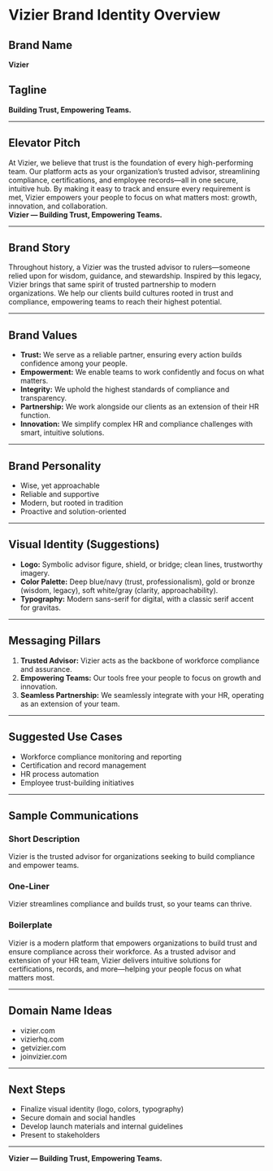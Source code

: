 # Vizier Brand Identity Overview

## Brand Name

**Vizier**

## Tagline

**Building Trust, Empowering Teams.**

---

## Elevator Pitch

At Vizier, we believe that trust is the foundation of every high-performing team. Our platform acts as your organization’s trusted advisor, streamlining compliance, certifications, and employee records—all in one secure, intuitive hub. By making it easy to track and ensure every requirement is met, Vizier empowers your people to focus on what matters most: growth, innovation, and collaboration.  
**Vizier — Building Trust, Empowering Teams.**

---

## Brand Story

Throughout history, a Vizier was the trusted advisor to rulers—someone relied upon for wisdom, guidance, and stewardship. Inspired by this legacy, Vizier brings that same spirit of trusted partnership to modern organizations. We help our clients build cultures rooted in trust and compliance, empowering teams to reach their highest potential.

---

## Brand Values

- **Trust:** We serve as a reliable partner, ensuring every action builds confidence among your people.
- **Empowerment:** We enable teams to work confidently and focus on what matters.
- **Integrity:** We uphold the highest standards of compliance and transparency.
- **Partnership:** We work alongside our clients as an extension of their HR function.
- **Innovation:** We simplify complex HR and compliance challenges with smart, intuitive solutions.

---

## Brand Personality

- Wise, yet approachable
- Reliable and supportive
- Modern, but rooted in tradition
- Proactive and solution-oriented

---

## Visual Identity (Suggestions)

- **Logo:** Symbolic advisor figure, shield, or bridge; clean lines, trustworthy imagery.
- **Color Palette:** Deep blue/navy (trust, professionalism), gold or bronze (wisdom, legacy), soft white/gray (clarity, approachability).
- **Typography:** Modern sans-serif for digital, with a classic serif accent for gravitas.

---

## Messaging Pillars

1. **Trusted Advisor:** Vizier acts as the backbone of workforce compliance and assurance.
2. **Empowering Teams:** Our tools free your people to focus on growth and innovation.
3. **Seamless Partnership:** We seamlessly integrate with your HR, operating as an extension of your team.

---

## Suggested Use Cases

- Workforce compliance monitoring and reporting
- Certification and record management
- HR process automation
- Employee trust-building initiatives

---

## Sample Communications

### Short Description

Vizier is the trusted advisor for organizations seeking to build compliance and empower teams.

### One-Liner

Vizier streamlines compliance and builds trust, so your teams can thrive.

### Boilerplate

Vizier is a modern platform that empowers organizations to build trust and ensure compliance across their workforce. As a trusted advisor and extension of your HR team, Vizier delivers intuitive solutions for certifications, records, and more—helping your people focus on what matters most.

---

## Domain Name Ideas

- vizier.com
- vizierhq.com
- getvizier.com
- joinvizier.com

---

## Next Steps

- Finalize visual identity (logo, colors, typography)
- Secure domain and social handles
- Develop launch materials and internal guidelines
- Present to stakeholders

---

**Vizier — Building Trust, Empowering Teams.**
